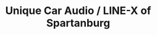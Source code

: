 ---
title: "Unique Car Audio / LINE-X of Spartanburg"
url: /spartanburg/unique-car-audio-line-x-of-spartanburg/
shop: Elektronik
---